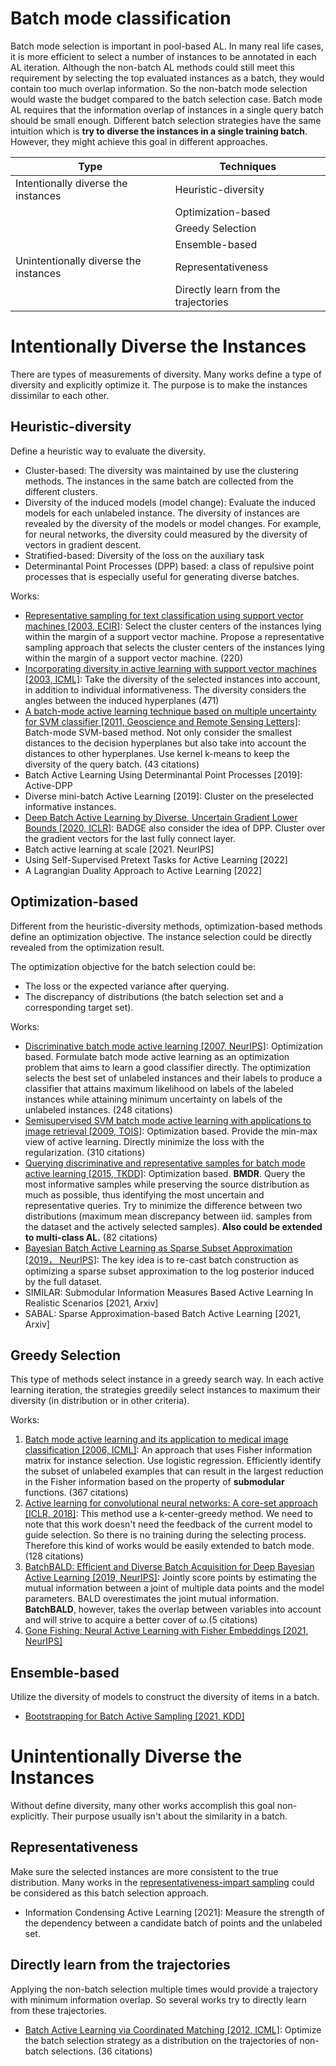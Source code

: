 # Batch mode classification

Batch mode selection is important in pool-based AL.
In many real life cases, it is more efficient to select a number of instances to be annotated in each AL iteration.
Although the non-batch AL methods could still meet this requirement by selecting the top evaluated instances as a batch, they would contain too much overlap information.
So the non-batch mode selection would waste the budget compared to the batch selection case.
Batch mode AL requires that the information overlap of instances in a single query batch should be small enough.
Different batch selection strategies have the same intuition which is **try to diverse the instances in a single training batch**.
However, they might achieve this goal in different approaches.

| Type                                  | Techniques                           |
| ------------------------------------- | ------------------------------------ |
| Intentionally diverse the instances   | Heuristic-diversity                  |
|                                       | Optimization-based                   |
|                                       | Greedy Selection                     |
|                                       | Ensemble-based                       |
| Unintentionally diverse the instances | Representativeness                   |
|                                       | Directly learn from the trajectories |

# Intentionally Diverse the Instances

There are types of measurements of diversity.
Many works define a type of diversity and explicitly optimize it.
The purpose is to make the instances dissimilar to each other.

## Heuristic-diversity

Define a heuristic way to evaluate the diversity.

- Cluster-based: 
  The diversity was maintained by use the clustering methods. 
  The instances in the same batch are collected from the different clusters.
- Diversity of the induced models (model change):
  Evaluate the induced models for each unlabeled instance.
  The diversity of instances are revealed by the diversity of the models or model changes.
  For example, for neural networks, the diversity could measured by the diversity of vectors in gradient descent.
- Stratified-based: Diversity of the loss on the auxiliary task
- Determinantal Point Processes (DPP) based:
  a class of repulsive point processes that is especially useful for generating diverse batches.

Works:
- [Representative sampling for text classification using support vector machines [2003, ECIR]](https://link.springer.xilesou.top/chapter/10.1007/3-540-36618-0_28): 
  Select the cluster centers of the instances lying within the margin of a support vector machine. 
  Propose a representative sampling approach that selects the cluster centers of the instances lying within the margin of a support vector machine. (220)
- [Incorporating diversity in active learning with support vector machines [2003, ICML]](https://www.aaai.org/Papers/ICML/2003/ICML03-011.pdf): 
  Take the diversity of the selected instances into account, in addition to individual informativeness. 
  The diversity considers the angles between the induced hyperplanes (471)
- [A batch-mode active learning technique based on multiple uncertainty for SVM classifier [2011, Geoscience and Remote Sensing Letters]](https://ieeexplore.ieee.org/abstract/document/6092438/): 
  Batch-mode SVM-based method. 
  Not only consider the smallest distances to the decision hyperplanes but also take into account the distances to other hyperplanes. 
  Use kernel k-means to keep the diversity of the query batch. (43 citations)
- Batch Active Learning Using Determinantal Point Processes [2019]: Active-DPP
- Diverse mini-batch Active Learning [2019]: Cluster on the preselected informative instances.
- [Deep Batch Active Learning by Diverse, Uncertain Gradient Lower Bounds [2020, ICLR]](https://arxiv.org/pdf/1906.03671.pdf):
  BADGE also consider the idea of DPP.
  Cluster over the gradient vectors for the last fully connect layer.
- Batch active learning at scale [2021. NeurIPS]
- Using Self-Supervised Pretext Tasks for Active Learning [2022]
- A Lagrangian Duality Approach to Active Learning [2022]

## Optimization-based

Different from the heuristic-diversity methods, optimization-based methods define an optimization objective.
The instance selection could be directly revealed from the optimization result.

The optimization objective for the batch selection could be:
-  The loss or the expected variance after querying.
-  The discrepancy of distributions (the batch selection set and a corresponding target set). 

Works:
- [Discriminative batch mode active learning [2007, NeurIPS]](http://papers.nips.cc/paper/3295-discriminative-batch-mode-active-learning): 
  Optimization based. 
  Formulate batch mode active learning as an optimization problem that aims to learn a good classifier directly. 
  The optimization selects the best set of unlabeled instances and their labels to produce a classifier that attains maximum likelihood on labels of the labeled instances while attaining minimum uncertainty on labels of the unlabeled instances. (248 citations)
- [Semisupervised SVM batch mode active learning with applications to image retrieval [2009, TOIS]](https://dlacm.xilesou.top/doi/abs/10.1145/1508850.1508854): 
  Optimization based. 
  Provide the min-max view of active learning. 
  Directly minimize the loss with the regularization. (310 citations)
- [Querying discriminative and representative samples for batch mode active learning [2015, TKDD]](https://dlacm.xilesou.top): 
  Optimization based. **BMDR**. 
  Query the most informative samples while preserving the source distribution as much as possible, thus identifying the most uncertain and representative queries. 
  Try to minimize the difference between two distributions (maximum mean discrepancy between iid. samples from the dataset and the actively selected samples). 
  **Also could be extended to multi-class AL.** (82 citations)
- [Bayesian Batch Active Learning as Sparse Subset Approximation [2019， NeurIPS]](https://proceedings.neurips.cc/paper/2019/file/84c2d4860a0fc27bcf854c444fb8b400-Paper.pdf):
  The key idea is to re-cast batch construction as optimizing a sparse subset approximation to the log posterior induced by the full dataset.
- SIMILAR: Submodular Information Measures Based Active Learning In Realistic Scenarios [2021, Arxiv]
- SABAL: Sparse Approximation-based Batch Active Learning [2021, Arxiv]

## Greedy Selection

This type of methods select instance in a greedy search way.
In each active learning iteration, the strategies greedily select instances to maximum their diversity (in distribution or in other criteria).

Works:
1. [Batch mode active learning and its application to medical image classification [2006, ICML]](https://dlacm.xilesou.top/doi/abs/10.1145/1143844.1143897): 
   An approach that uses Fisher information matrix for instance selection. 
   Use logistic regression. 
   Efficiently identify the subset of unlabeled examples that can result in the largest reduction in the Fisher information based on the property of **submodular** functions. (367 citations)
2. [Active learning for convolutional neural networks: A core-set approach [ICLR, 2018]](https://arxiv.org/abs/1708.00489):
  This method use a k-center-greedy method.
  We need to note that this work doesn't need the feedback of the current model to guide selection. 
  So there is no training during the selecting process.
  Therefore this kind of works would be easily extended to batch mode. (128 citations)
3. [BatchBALD: Efficient and Diverse Batch Acquisition for Deep Bayesian Active Learning [2019, NeurIPS]](http://papers.nips.cc/paper/8925-batchbald-efficient-and-diverse-batch-acquisition-for-deep-bayesian-active-learning): 
   Jointly score points by estimating the mutual information between a joint of multiple data points and the model parameters. 
   BALD overestimates the joint mutual information. 
   **BatchBALD**, however, takes the overlap between variables into account and will strive to acquire a better cover of ω.(5 citations)
4. [Gone Fishing: Neural Active Learning with Fisher Embeddings [2021, NeurIPS]](https://arxiv.org/pdf/2106.09675.pdf)

## Ensemble-based

Utilize the diversity of models to construct the diversity of items in a batch.

- [Bootstrapping for Batch Active Sampling [2021, KDD]](https://dl.acm.org/doi/pdf/10.1145/3447548.3467076)

# Unintentionally Diverse the Instances

Without define diversity, many other works accomplish this goal non-explicitly.
Their purpose usually isn't about the similarity in a batch.

## Representativeness

Make sure the selected instances are more consistent to the true distribution.
Many works in the [representativeness-impart sampling](../contents/pb_classification.md#representativeness-impart-sampling) could be considered as this batch selection approach.

- Information Condensing Active Learning [2021]: 
  Measure the strength of the dependency between a candidate batch of points and the unlabeled set.

## Directly learn from the trajectories

Applying the non-batch selection multiple times would provide a trajectory with minimum information overlap.
So several works try to directly learn from these trajectories. 

- [Batch Active Learning via Coordinated Matching [2012, ICML]](https://arxiv.org/pdf/1206.6458.pdf):
  Optimize the batch selection strategy as a distribution on the trajectories of non-batch selections. (36 citations)